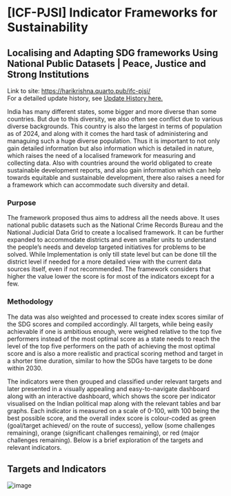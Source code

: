 # [ICF-PJSI] Indicator Frameworks for Sustainability
## Localising and Adapting SDG frameworks Using National Public Datasets | Peace, Justice and Strong Institutions

Link to site: https://harikrishna.quarto.pub/ifc-pjsi/ <br>
For a detailed update history, see [Update History here.](https://github.com/HariKrishnaKR1/IFC-PJSI/blob/main/HISTORY.md)

India has many different states, some bigger and more diverse than some countries. But due to this diversity, we also often see conflict due to various diverse backgrounds. This country is also the largest in terms of population as of 2024, and along with it comes the hard task of administering and managuing such a huge diverse population. Thus it is important to not only gain detailed information but also information which is detailed in nature, which raises the need of a localised framework for measuring and collecting data. Also with countries around the world obligated to create sustainable development reports, and also gain information which can help towards equitable and sustainable development, there also raises a need for a framework which can accommodate such diversity and detail.

### Purpose
The framework proposed thus aims to address all the needs above. It uses national public datasets such as the National Crime Records Bureau and the National Judicial Data Grid to create a localised framework. It can be further expanded to accommodate districts and even smaller units to understand the people’s needs and develop targeted initiatives for problems to be solved. While Implementation is only till state level but can be done till the district level if needed for a more detailed view with the current data sources itself, even if not recommended. The framework considers that higher the value lower the score is for most of the indicators except for a few.

### Methodology
The data was also weighted and processed to create index scores similar of the SDG scores and compiled accordingly. All targets, while being easily achievable if one is ambitious enough, were weighed relative to the top five performers instead of the most optimal score as a state needs to reach the level of the top five performers on the path of achieving the most optimal score and is also a more realistic and practical scoring method and target in a shorter time duration, similar to how the SDGs have targets to be done within 2030. 

The indicators were then grouped and classified under relevant targets and later presented in a visually appealing and easy-to-navigate dashboard along with an interactive dashboard, which shows the score per indicator visualised on the Indian political map along with the relevant tables and bar graphs. Each indicator is measured on a scale of 0-100, with 100 being the best possible score, and the overall index score is colour-coded as green (goal/target achieved/ on the route of success), yellow (some challenges remaining), orange (significant challenges remaining), or red (major challenges remaining). Below is a brief exploration of the targets and relevant indicators.


## Targets and Indicators	
![image](https://github.com/user-attachments/assets/5dcd8efb-1efc-484d-a7be-86741a75d954)

